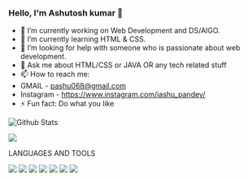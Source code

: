 ### Hello, I'm Ashutosh kumar 👋



 
- 🔭 I’m currently working on Web Development and DS/AlGO.
- 🌱 I’m currently learning HTML & CSS.
- 🤔 I’m looking for help with someone who is passionate about web development.
- 💬 Ask me about HTML/CSS or JAVA OR any tech related stuff
- 📫 How to reach me:
- GMAIL - pashu068@gmail.com
-  Instagram - https://www.instagram.com/iashu_pandey/
- ⚡ Fun fact: Do what you like


![Github Stats](https://github-readme-stats.vercel.app/api?username=iashupandey&count_private=true&show_icons=true&theme=radical
)

![](https://github-readme-stats.vercel.app/api/top-langs/?username=IASHUPANDEY&show_icons=true&theme=radical
)


LANGUAGES AND TOOLS

![](https://img.shields.io/badge/-HTML-e34f26?logo=html5&logoColor=fff
)
![](https://img.shields.io/badge/-CSS-1572B6?logo=css&logoColor=fff)
![](https://img.shields.io/badge/-JSS-F7DF1E?logo=JSS&logoColor=fff)
![](https://img.shields.io/badge/-PYTHON-3776AB?logo=PYTHON&logoColor=fff)
![](https://img.shields.io/badge/-C++-00599C?logo=C++&logoColor=fff)
![](https://img.shields.io/badge/-PHP-777BB4C?logo=PHP&logoColor=fff)
![](https://img.shields.io/badge/-PHPMYADMIN-6C78AFC?logo=PHPMYADMIN&logoColor=fff)

